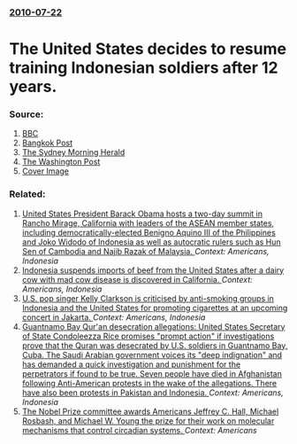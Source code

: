 ### [2010-07-22](/news/2010/07/22/index.md)

# The United States decides to resume training Indonesian soldiers after 12 years. 




### Source:

1. [BBC](http://www.bbc.co.uk/news/world-asia-pacific-10725138)
2. [Bangkok Post](http://www.bangkokpost.com/news/asia/187436/us-resumes-ties-with-indonesian-special-forces)
3. [The Sydney Morning Herald](http://news.smh.com.au/breaking-news-world/us-indonesia-resume-military-ties-20100722-10mpu.html)
4. [The Washington Post](http://www.washingtonpost.com/wp-dyn/content/article/2010/07/22/AR2010072201449.html)
4. [Cover Image](http://media3.washingtonpost.com/wp-srv/images/twp-50x50.jpg)

### Related:

1. [United States President Barack Obama hosts a two-day summit in Rancho Mirage, California with leaders of the ASEAN member states, including democratically-elected Benigno Aquino III of the Philippines and Joko Widodo of Indonesia as well as autocratic rulers such as Hun Sen of Cambodia and Najib Razak of Malaysia. ](/news/2016/02/15/united-states-president-barack-obama-hosts-a-two-day-summit-in-rancho-mirage-california-with-leaders-of-the-asean-member-states-including.md) _Context: Americans, Indonesia_
2. [Indonesia suspends imports of beef from the United States after a dairy cow with mad cow disease is discovered in California. ](/news/2012/04/26/indonesia-suspends-imports-of-beef-from-the-united-states-after-a-dairy-cow-with-mad-cow-disease-is-discovered-in-california.md) _Context: Americans, Indonesia_
3. [U.S. pop singer Kelly Clarkson is criticised by anti-smoking groups in Indonesia and the United States for promoting cigarettes at an upcoming concert in Jakarta. ](/news/2010/04/21/u-s-pop-singer-kelly-clarkson-is-criticised-by-anti-smoking-groups-in-indonesia-and-the-united-states-for-promoting-cigarettes-at-an-upcomi.md) _Context: Americans, Indonesia_
4. [ Guantnamo Bay Qur'an desecration allegations: United States Secretary of State Condoleezza Rice promises "prompt action" if investigations prove that the Quran was desecrated by U.S. soldiers in Guantnamo Bay, Cuba. The Saudi Arabian government voices its "deep indignation" and has demanded a quick investigation and punishment for the perpetrators if found to be true. Seven people have died in Afghanistan following Anti-American protests in the wake of the allegations. There have also been protests in Pakistan and Indonesia. ](/news/2005/05/13/guantanamo-bay-qur-an-desecration-allegations-united-states-secretary-of-state-condoleezza-rice-promises-prompt-action-if-investigations.md) _Context: Americans, Indonesia_
5. [The Nobel Prize committee awards Americans Jeffrey C. Hall, Michael Rosbash, and Michael W. Young the prize for their work on molecular mechanisms that control circadian systems. ](/news/2017/10/2/the-nobel-prize-committee-awards-americans-jeffrey-c-hall-michael-rosbash-and-michael-w-young-the-prize-for-their-work-on-molecular-mech.md) _Context: Americans_
